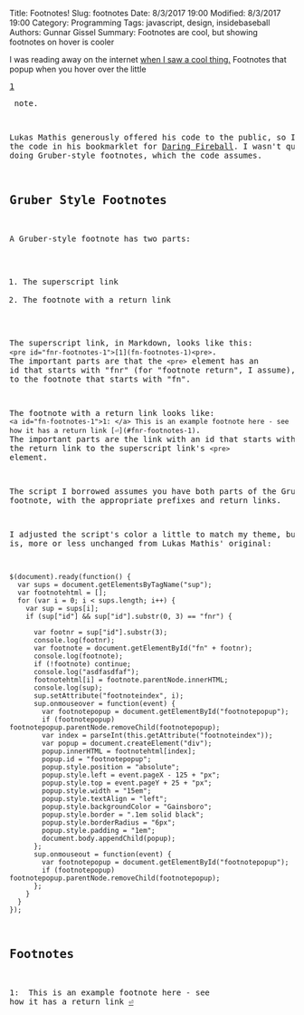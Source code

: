 ﻿Title: Footnotes!
Slug: footnotes
Date: 8/3/2017 19:00
Modified: 8/3/2017 19:00
Category: Programming
Tags: javascript, design, insidebaseball
Authors: Gunnar Gissel
Summary: Footnotes are cool, but showing footnotes on hover is cooler


I was reading away on the internet [when I saw a cool thing.](http://ignorethecode.net/blog/2010/04/20/footnotes/)  Footnotes that popup when you hover over the little <pre id="fnr-footnotes-1">[1](fn-footnotes-1)<pre> note.


Lukas Mathis generously offered his code to the public, so I borrowed the code in his bookmarklet for [Daring Fireball](https://daringfireball.net).  I wasn't quite doing Gruber-style footnotes, which the code assumes.


Gruber Style Footnotes
--------------------------------


A Gruber-style footnote has two parts:


1. The superscript link
2. The footnote with a return link


The superscript link, in Markdown, looks like this: `<pre id="fnr-footnotes-1">[1](fn-footnotes-1)<pre>`.  The important parts are that the `<pre>` element has an id that starts with "fnr" (for "footnote return", I assume), and a link to the footnote that starts with "fn".


The footnote with a return link looks like: `<a id="fn-footnotes-1">1: </a> This is an example footnote here - see how it has a return link [⏎](#fnr-footnotes-1)`.  The important parts are the link with an id that starts with "fn" and the return link to the superscript link's `<pre>` element.


The script I borrowed assumes you have both parts of the Gruber-style footnote, with the appropriate prefixes and return links.


I adjusted the script's color a little to match my theme, but here it is, more or less unchanged from Lukas Mathis' original:


    $(document).ready(function() {
      var sups = document.getElementsByTagName("sup");
      var footnotehtml = [];
      for (var i = 0; i < sups.length; i++) {
        var sup = sups[i];
        if (sup["id"] && sup["id"].substr(0, 3) == "fnr") {
          
          var footnr = sup["id"].substr(3);
          console.log(footnr);
          var footnote = document.getElementById("fn" + footnr);
          console.log(footnote);
          if (!footnote) continue;
          console.log("asdfasdfaf");
          footnotehtml[i] = footnote.parentNode.innerHTML;
          console.log(sup);
          sup.setAttribute("footnoteindex", i);
          sup.onmouseover = function(event) {
            var footnotepopup = document.getElementById("footnotepopup");
            if (footnotepopup) footnotepopup.parentNode.removeChild(footnotepopup);
            var index = parseInt(this.getAttribute("footnoteindex"));
            var popup = document.createElement("div");
            popup.innerHTML = footnotehtml[index];
            popup.id = "footnotepopup";
            popup.style.position = "absolute";
            popup.style.left = event.pageX - 125 + "px";
            popup.style.top = event.pageY + 25 + "px";
            popup.style.width = "15em";
            popup.style.textAlign = "left";
            popup.style.backgroundColor = "Gainsboro";
            popup.style.border = ".1em solid black";
            popup.style.borderRadius = "6px";
            popup.style.padding = "1em";
            document.body.appendChild(popup);
          };
          sup.onmouseout = function(event) {
            var footnotepopup = document.getElementById("footnotepopup");
            if (footnotepopup) footnotepopup.parentNode.removeChild(footnotepopup);
          };
        }
      }
    });






## Footnotes


<a id="fn-footnotes-1">1: </a> This is an example footnote here - see how it has a return link [⏎](#fnr-footnotes-1)